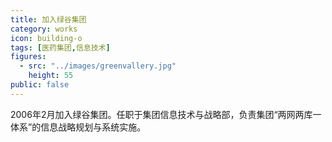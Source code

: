 ```yaml
---
title: 加入绿谷集团
category: works
icon: building-o
tags: [医药集团,信息技术]
figures:
  - src: "../images/greenvallery.jpg"
    height: 55
public: false
---
```


2006年2月加入绿谷集团。任职于集团信息技术与战略部，负责集团“两网两库一体系”的信息战略规划与系统实施。